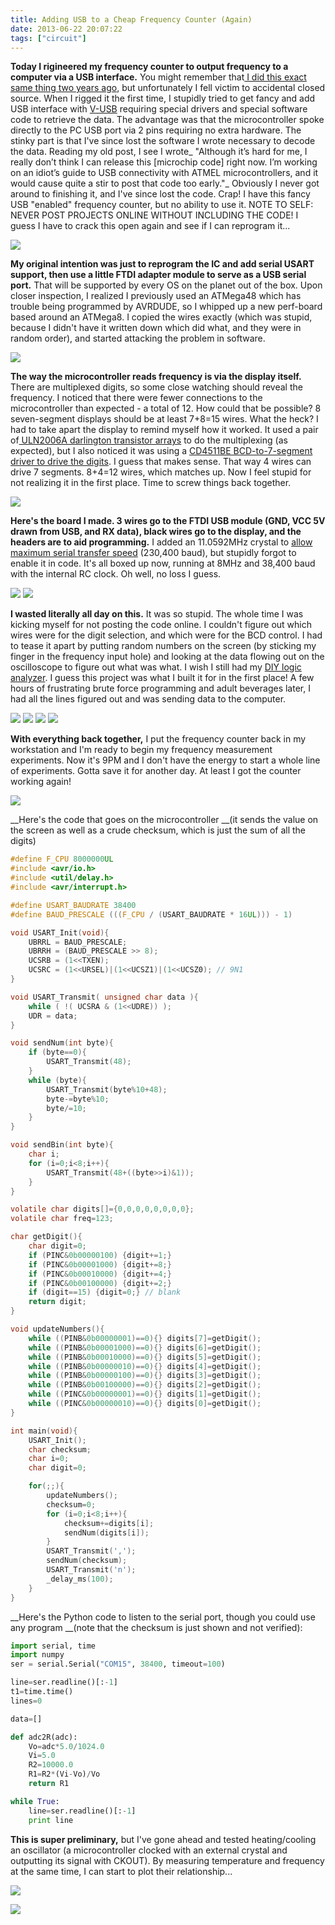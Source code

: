 ```yaml
---
title: Adding USB to a Cheap Frequency Counter (Again)
date: 2013-06-22 20:07:22
tags: ["circuit"]
---
```




__Today I rigineered my frequency counter to output frequency to a computer via a USB interface.__ You might remember that[ I did this exact same thing two years ago](https://swharden.com/blog/2011-07-11-aj4vd-arsenal-recently-expanded/), but unfortunately I fell victim to accidental closed source. When I rigged it the first time, I stupidly tried to get fancy and add USB interface with [V-USB](http://www.obdev.at/products/vusb/index.html) requiring special drivers and special software code to retrieve the data. The advantage was that the microcontroller spoke directly to the PC USB port via 2 pins requiring no extra hardware. The stinky part is that I've since lost the software I wrote necessary to decode the data. Reading my old post, I see I wrote_ "Although it’s hard for me, I really don’t think I can release this \[microchip code\] right now. I’m working on an idiot’s guide to USB connectivity with ATMEL microcontrollers, and it would cause quite a stir to post that code too early."_  Obviously I never got around to finishing it, and I've since lost the code. Crap! I have this fancy USB "enabled" frequency counter, but no ability to use it. NOTE TO SELF: NEVER POST PROJECTS ONLINE WITHOUT INCLUDING THE CODE! I guess I have to crack this open again and see if I can reprogram it...

<div class="text-center img-border">

![](https://swharden.com/static/2013/06/22/IMG_0285.jpg)

</div>

__My original intention was just to reprogram the IC and add serial USART support, then use a little FTDI adapter module to serve as a USB serial port.__ That will be supported by every OS on the planet out of the box.  Upon closer inspection, I realized I previously used an ATMega48 which has trouble being programmed by AVRDUDE, so I whipped up a new perf-board based around an ATMega8. I copied the wires exactly (which was stupid, because I didn't have it written down which did what, and they were in random order), and started attacking the problem in software.

<div class="text-center img-border">

![](https://swharden.com/static/2013/06/22/IMG_0283.jpg)

</div>

__The way the microcontroller reads frequency is via the display itself.__ There are multiplexed digits, so some close watching should reveal the frequency. I noticed that there were fewer connections to the microcontroller than expected - a total of 12. How could that be possible? 8 seven-segment displays should be at least 7+8=15 wires. What the heck? I had to take apart the display to remind myself how it worked. It used a pair of[ ULN2006A darlington transistor arrays](http://www.ti.com/lit/ds/symlink/uln2003a.pdf) to do the multiplexing (as expected), but I also noticed it was using a [CD4511BE BCD-to-7-segment driver to drive the digits](http://www.play.com.br/datasheet/CD4511.pdf). I guess that makes sense. That way 4 wires can drive 7 segments. 8+4=12 wires, which matches up. Now I feel stupid for not realizing it in the first place. Time to screw things back together.

<div class="text-center img-border">

![](https://swharden.com/static/2013/06/22/IMG_0288.jpg)

</div>

__Here's the board I made. 3 wires go to the FTDI USB module (GND, VCC 5V drawn from USB, and RX data), black wires go to the display, and the headers are to aid programming.__ I added an 11.0592MHz crystal to [allow maximum serial transfer speed](http://www.wormfood.net/avrbaudcalc.php) (230,400 baud), but stupidly forgot to enable it in code. It's all boxed up now, running at 8MHz and 38,400 baud with the internal RC clock. Oh well, no loss I guess.

<div class="text-center img-border">

![](https://swharden.com/static/2013/06/22/IMG_0291.jpg)
![](https://swharden.com/static/2013/06/22/IMG_0293.jpg)

</div>

__I wasted literally all day on this.__ It was so stupid. The whole time I was kicking myself for not posting the code online. I couldn't figure out which wires were for the digit selection, and which were for the BCD control. I had to tease it apart by putting random numbers on the screen (by sticking my finger in the frequency input hole) and looking at the data flowing out on the oscilloscope to figure out what was what. I wish I still had my [DIY logic analyzer](https://swharden.com/blog/2011-07-16-half-hearted-diy-logic-analyzer-works-a-little/). I guess this project was what I built it for in the first place! A few hours of frustrating brute force programming and adult beverages later, I had all the lines figured out and was sending data to the computer.

<div class="text-center img-border">

![](https://swharden.com/static/2013/06/22/IMG_0289.jpg)
![](https://swharden.com/static/2013/06/22/IMG_0287.jpg)
![](https://swharden.com/static/2013/06/22/IMG_0290.jpg)
![](https://swharden.com/static/2013/06/22/IMG_0288.jpg)

</div>

__With everything back together,__ I put the frequency counter back in my workstation and I'm ready to begin my frequency measurement experiments. Now it's 9PM and I don't have the energy to start a whole line of experiments. Gotta save it for another day. At least I got the counter working again!

<div class="text-center img-border">

![](https://swharden.com/static/2013/06/22/IMG_0296.jpg)

</div>

__Here's the code that goes on the microcontroller __(it sends the value on the screen as well as a crude checksum, which is just the sum of all the digits)

```c
#define F_CPU 8000000UL
#include <avr/io.h>
#include <util/delay.h>
#include <avr/interrupt.h>

#define USART_BAUDRATE 38400
#define BAUD_PRESCALE (((F_CPU / (USART_BAUDRATE * 16UL))) - 1)

void USART_Init(void){
    UBRRL = BAUD_PRESCALE;
    UBRRH = (BAUD_PRESCALE >> 8);
    UCSRB = (1<<TXEN);
    UCSRC = (1<<URSEL)|(1<<UCSZ1)|(1<<UCSZ0); // 9N1
}

void USART_Transmit( unsigned char data ){
    while ( !( UCSRA & (1<<UDRE)) );
    UDR = data;
}

void sendNum(int byte){
    if (byte==0){
        USART_Transmit(48);
    }
    while (byte){
        USART_Transmit(byte%10+48);
        byte-=byte%10;
        byte/=10;
    }
}

void sendBin(int byte){
    char i;
    for (i=0;i<8;i++){
        USART_Transmit(48+((byte>>i)&1));
    }
}

volatile char digits[]={0,0,0,0,0,0,0,0};
volatile char freq=123;

char getDigit(){
    char digit=0;
    if (PINC&0b00000100) {digit+=1;}
    if (PINC&0b00001000) {digit+=8;}
    if (PINC&0b00010000) {digit+=4;}
    if (PINC&0b00100000) {digit+=2;}
    if (digit==15) {digit=0;} // blank
    return digit;
}

void updateNumbers(){
    while ((PINB&0b00000001)==0){} digits[7]=getDigit();
    while ((PINB&0b00001000)==0){} digits[6]=getDigit();
    while ((PINB&0b00010000)==0){} digits[5]=getDigit();
    while ((PINB&0b00000010)==0){} digits[4]=getDigit();
    while ((PINB&0b00000100)==0){} digits[3]=getDigit();
    while ((PINB&0b00100000)==0){} digits[2]=getDigit();
    while ((PINC&0b00000001)==0){} digits[1]=getDigit();
    while ((PINC&0b00000010)==0){} digits[0]=getDigit();
}

int main(void){
    USART_Init();
    char checksum;
    char i=0;
    char digit=0;

    for(;;){
        updateNumbers();
        checksum=0;
        for (i=0;i<8;i++){
            checksum+=digits[i];
            sendNum(digits[i]);
        }
        USART_Transmit(',');
        sendNum(checksum);
        USART_Transmit('n');
        _delay_ms(100);
    }
}
```

__Here's the Python code to listen to the serial port, though you could use any program __(note that the checksum is just shown and not verified):

```python
import serial, time
import numpy
ser = serial.Serial("COM15", 38400, timeout=100)

line=ser.readline()[:-1]
t1=time.time()
lines=0

data=[]

def adc2R(adc):
    Vo=adc*5.0/1024.0
    Vi=5.0
    R2=10000.0
    R1=R2*(Vi-Vo)/Vo
    return R1

while True:
    line=ser.readline()[:-1]
    print line
```

__This is super preliminary,__ but I've gone ahead and tested heating/cooling an oscillator (a microcontroller clocked with an external crystal and outputting its signal with CKOUT). By measuring temperature and frequency at the same time, I can start to plot their relationship...

<div class="text-center img-border">

![](https://swharden.com/static/2013/06/22/photo-1-1.jpg)

</div>

<div class="text-center">

![](https://swharden.com/static/2013/06/22/tf.png)

</div>